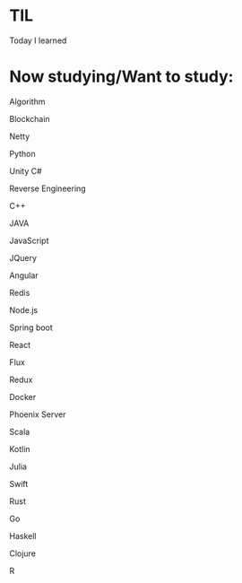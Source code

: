 # TIL
Today I learned

# Now studying/Want to study:
Algorithm

Blockchain

Netty

Python

Unity C#

Reverse Engineering

C++

JAVA

JavaScript

JQuery

Angular

Redis

Node.js

Spring boot

React

Flux

Redux

Docker

Phoenix Server

Scala

Kotlin

Julia

Swift

Rust

Go

Haskell

Clojure

R
